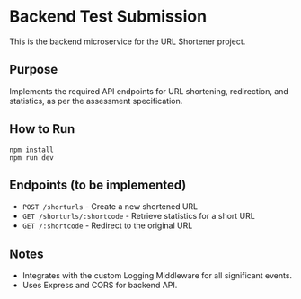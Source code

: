 # Backend Test Submission

This is the backend microservice for the URL Shortener project.

## Purpose
Implements the required API endpoints for URL shortening, redirection, and statistics, as per the assessment specification.

## How to Run
```
npm install
npm run dev
```

## Endpoints (to be implemented)
- `POST /shorturls` - Create a new shortened URL
- `GET /shorturls/:shortcode` - Retrieve statistics for a short URL
- `GET /:shortcode` - Redirect to the original URL

## Notes
- Integrates with the custom Logging Middleware for all significant events.
- Uses Express and CORS for backend API. 